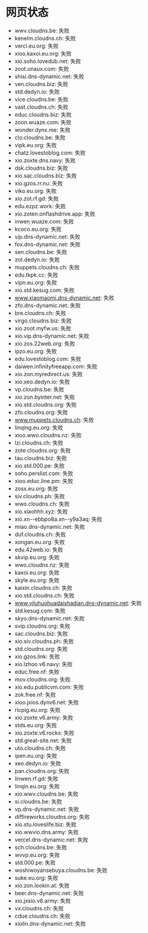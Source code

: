 # 网页状态
- wwv.cloudns.be: 失败
- kenelm.cloudns.ch: 失败
- vercl.eu.org: 失败
- xioo.kaxoi.eu.org: 失败
- xio.soho.lovedub.net: 失败
- zoot.unaux.com: 失败
- shisi.dns-dynamic.net: 失败
- ven.cloudns.biz: 失败
- std.dedyn.io: 失败
- vice.cloudns.be: 失败
- vast.cloudns.ch: 失败
- educ.cloudns.biz: 失败
- zoon.wuaze.com: 失败
- wonder.dynx.me: 失败
- clo.cloudns.be: 失败
- vipk.eu.org: 失败
- chatz.lovestoblog.com: 失败
- xio.zoxte.dns.navy: 失败
- dsk.cloudns.biz: 失败
- xio.sac.cloudns.biz: 失败
- xio.gzos.rr.nu: 失败
- viko.eu.org: 失败
- xio.zot.rf.gd: 失败
- edu.ezpz.work: 失败
- xio.zoten.onflashdrive.app: 失败
- inwen.wuaze.com: 失败
- kcoco.eu.org: 失败
- vip.dns-dynamic.net: 失败
- fox.dns-dynamic.net: 失败
- sen.cloudns.be: 失败
- zot.dedyn.io: 失败
- muppets.cloudns.ch: 失败
- edu.tkpk.cc: 失败
- vipn.eu.org: 失败
- xio.std.kesug.com: 失败
- www.xiaomaomi.dns-dynamic.net: 失败
- zfo.dns-dynamic.net: 失败
- bre.cloudns.ch: 失败
- virgo.cloudns.biz: 失败
- xio.zoot.myfw.us: 失败
- xio.vip.dns-dynamic.net: 失败
- xio.zos.22web.org: 失败
- ipzo.eu.org: 失败
- edu.lovestoblog.com: 失败
- daiwen.infinityfreeapp.com: 失败
- xio.zon.myredirect.us: 失败
- xio.xeo.dedyn.io: 失败
- vp.cloudns.be: 失败
- xio.zon.byinter.net: 失败
- xio.std.cloudns.org: 失败
- zfo.cloudns.org: 失败
- www.muppets.cloudns.ch: 失败
- linqing.eu.org: 失败
- xioo.wwo.cloudns.nz: 失败
- lzi.cloudns.ch: 失败
- zote.cloudns.org: 失败
- tau.cloudns.biz: 失败
- xio.std.000.pe: 失败
- soho.perslist.com: 失败
- xioo.educ.line.pm: 失败
- zosx.eu.org: 失败
- siv.cloudns.ph: 失败
- wwo.cloudns.ch: 失败
- xio.xiaohhh.xyz: 失败
- xio.xn--ebbpo8a.xn--y9a3aq: 失败
- miao.dns-dynamic.net: 失败
- duf.cloudns.ch: 失败
- xongan.eu.org: 失败
- edu.42web.io: 失败
- skvip.eu.org: 失败
- wwo.cloudns.nz: 失败
- kaxoi.eu.org: 失败
- skyle.eu.org: 失败
- kaixin.cloudns.ch: 失败
- xio.std.cloudns.ch: 失败
- www.yiluhuohuadaishadian.dns-dynamic.net: 失败
- std.kesug.com: 失败
- skyo.dns-dynamic.net: 失败
- svip.cloudns.org: 失败
- sac.cloudns.biz: 失败
- xio.siv.cloudns.ph: 失败
- std.cloudns.org: 失败
- xio.gzos.link: 失败
- xio.lzhoo.v6.navy: 失败
- educ.free.nf: 失败
- mov.cloudns.org: 失败
- xio.edu.publicvm.com: 失败
- zok.free.nf: 失败
- xioo.jxios.dynv6.net: 失败
- ricpig.eu.org: 失败
- xio.zoxte.v6.army: 失败
- stds.eu.org: 失败
- xio.zoxte.v6.rocks: 失败
- std.great-site.net: 失败
- uto.cloudns.ch: 失败
- ipen.eu.org: 失败
- xeo.dedyn.io: 失败
- pan.cloudns.org: 失败
- linwen.rf.gd: 失败
- linqin.eu.org: 失败
- xio.wwv.cloudns.be: 失败
- si.cloudns.be: 失败
- vp.dns-dynamic.net: 失败
- diffireworks.cloudns.org: 失败
- xio.stu.loveslife.biz: 失败
- xio.wwvio.dns.army: 失败
- vercel.dns-dynamic.net: 失败
- sch.cloudns.be: 失败
- wvvp.eu.org: 失败
- std.000.pe: 失败
- woshiwoyansebuya.cloudns.be: 失败
- suke.eu.org: 失败
- xio.zon.lookin.at: 失败
- beer.dns-dynamic.net: 失败
- xio.jxsio.v6.army: 失败
- vx.cloudns.ch: 失败
- cdue.cloudns.ch: 失败
- xiolin.dns-dynamic.net: 失败
